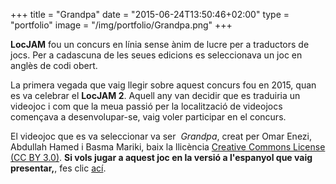+++
title = "Grandpa"
date = "2015-06-24T13:50:46+02:00"
type = "portfolio"
image = "/img/portfolio/Grandpa.png"
+++

**LocJAM** fou un concurs en línia sense ànim de lucre per a traductors de jocs. Per a cadascuna de les seues edicions es seleccionava un joc en anglès de codi obert.

La primera vegada que vaig llegir sobre aquest concurs fou en 2015, quan es va celebrar el **LocJAM 2**. Aquell any van decidir que es traduiria un videojoc i com que la meua passió per la localització de videojocs començava a desenvolupar-se, vaig voler participar en el concurs.

El videojoc que es va seleccionar va ser  *Grandpa*, creat per Omar Enezi, Abdullah Hamed i Basma Mariki, baix la llicència [Creative Commons License (CC BY 3.0)](https://creativecommons.org/licenses/by/3.0/). **Si vols jugar a aquest joc en la versió a l'espanyol que vaig presentar,**, fes clic [ací](/grandpa).
